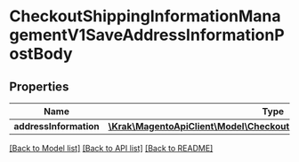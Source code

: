 # CheckoutShippingInformationManagementV1SaveAddressInformationPostBody

## Properties
Name | Type | Description | Notes
------------ | ------------- | ------------- | -------------
**addressInformation** | [**\Krak\MagentoApiClient\Model\CheckoutDataShippingInformationInterface**](CheckoutDataShippingInformationInterface.md) |  | 

[[Back to Model list]](../README.md#documentation-for-models) [[Back to API list]](../README.md#documentation-for-api-endpoints) [[Back to README]](../README.md)


